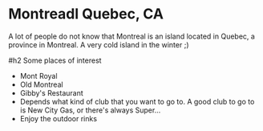 # Montreadl Quebec, CA

A lot of people do not know that Montreal is an island located in Quebec, a province in Montreal. A very cold island in the winter ;)

#h2 Some places of interest

- Mont Royal
- Old Montreal
- Gibby's Restaurant
- Depends what kind of club that you want to go to. A good club to go to is New City Gas, or there's always Super...
- Enjoy the outdoor rinks

